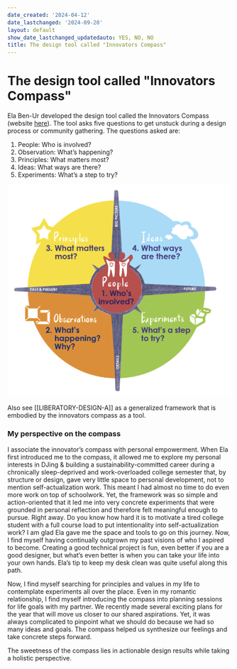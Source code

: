 ```yaml
---
date_created: '2024-04-12'
date_lastchanged: '2024-09-20'
layout: default
show_date_lastchanged_updatedauto: YES, NO, NO
title: The design tool called "Innovators Compass"
---
```


# The design tool called "Innovators Compass"
Ela Ben-Ur developed the design tool called the Innovators Compass (website [here](https://innovatorscompass.org/about)). The tool asks five questions to get unstuck during a design process or community gathering. The questions asked are: 

1. People: Who is involved?
2. Observation: What’s happening?
3. Principles: What matters most?
4. Ideas: What ways are there?
5. Experiments: What’s a step to try?

![](media/cleanshot_2024-04-12-at-14-13-25@2x.png)

Also see [[LIBERATORY-DESIGN-A]] as a generalized framework that is embodied by the innovators compass as a tool. 

### My perspective on the compass
I associate the innovator’s compass with personal empowerment. When Ela first introduced me to the compass, it allowed me to explore my personal interests in DJing & building a sustainability-committed career during a chronically sleep-deprived and work-overloaded college semester that, by structure or design, gave very little space to personal development, not to mention self-actualization work. This meant I had almost no time to do even more work on top of schoolwork. Yet, the framework was so simple and action-oriented that it led me into very concrete experiments that were grounded in personal reflection and therefore felt meaningful enough to pursue. Right away. Do you know how hard it is to motivate a tired college student with a full course load to put intentionality into self-actualization work? I am glad Ela gave me the space and tools to go on this journey. Now, I find myself having continually outgrown my past visions of who I aspired to become. Creating a good technical project is fun, even better if you are a good designer, but what’s even better is when you can take your life into your own hands. Ela’s tip to keep my desk clean was quite useful along this path. 

Now, I find myself searching for principles and values in my life to contemplate experiments all over the place. Even in my romantic relationship, I find myself introducing the compass into planning sessions for life goals with my partner. We recently made several exciting plans for the year that will move us closer to our shared aspirations. Yet, it was always complicated to pinpoint what we should do because we had so many ideas and goals. The compass helped us synthesize our feelings and take concrete steps forward. 

The sweetness of the compass lies in actionable design results while taking a holistic perspective.


